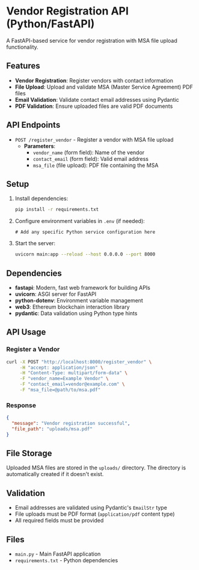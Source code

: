 # Vendor Registration API (Python/FastAPI)

A FastAPI-based service for vendor registration with MSA file upload functionality.

## Features

- **Vendor Registration**: Register vendors with contact information
- **File Upload**: Upload and validate MSA (Master Service Agreement) PDF files
- **Email Validation**: Validate contact email addresses using Pydantic
- **PDF Validation**: Ensure uploaded files are valid PDF documents

## API Endpoints

- `POST /register_vendor` - Register a vendor with MSA file upload
  - **Parameters**:
    - `vendor_name` (form field): Name of the vendor
    - `contact_email` (form field): Valid email address
    - `msa_file` (file upload): PDF file containing the MSA

## Setup

1. Install dependencies:
   ```bash
   pip install -r requirements.txt
   ```

2. Configure environment variables in `.env` (if needed):
   ```
   # Add any specific Python service configuration here
   ```

3. Start the server:
   ```bash
   uvicorn main:app --reload --host 0.0.0.0 --port 8000
   ```

## Dependencies

- **fastapi**: Modern, fast web framework for building APIs
- **uvicorn**: ASGI server for FastAPI
- **python-dotenv**: Environment variable management
- **web3**: Ethereum blockchain interaction library
- **pydantic**: Data validation using Python type hints

## API Usage

### Register a Vendor

```bash
curl -X POST "http://localhost:8000/register_vendor" \
     -H "accept: application/json" \
     -H "Content-Type: multipart/form-data" \
     -F "vendor_name=Example Vendor" \
     -F "contact_email=vendor@example.com" \
     -F "msa_file=@path/to/msa.pdf"
```

### Response

```json
{
  "message": "Vendor registration successful",
  "file_path": "uploads/msa.pdf"
}
```

## File Storage

Uploaded MSA files are stored in the `uploads/` directory. The directory is automatically created if it doesn't exist.

## Validation

- Email addresses are validated using Pydantic's `EmailStr` type
- File uploads must be PDF format (`application/pdf` content type)
- All required fields must be provided

## Files

- `main.py` - Main FastAPI application
- `requirements.txt` - Python dependencies